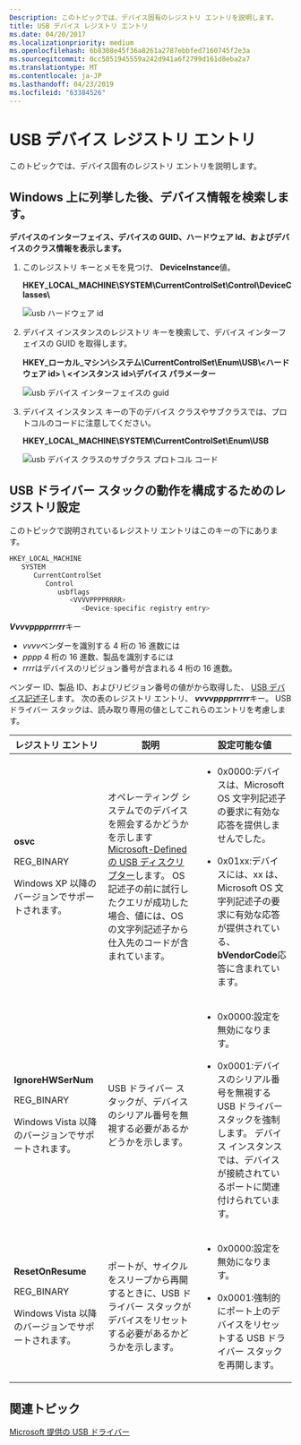```yaml
---
Description: このトピックでは、デバイス固有のレジストリ エントリを説明します。
title: USB デバイス レジストリ エントリ
ms.date: 04/20/2017
ms.localizationpriority: medium
ms.openlocfilehash: 6b8308e45f36a8261a2787ebbfed7160745f2e3a
ms.sourcegitcommit: 0cc5051945559a242d941a6f2799d161d8eba2a7
ms.translationtype: MT
ms.contentlocale: ja-JP
ms.lasthandoff: 04/23/2019
ms.locfileid: "63384526"
---
```

# <a name="usb-device-registry-entries"></a>USB デバイス レジストリ エントリ


このトピックでは、デバイス固有のレジストリ エントリを説明します。

## <a name="find-device-information-after-it-enumerates-on-windows"></a>Windows 上に列挙した後、デバイス情報を検索します。


**デバイスのインターフェイス、デバイスの GUID、ハードウェア Id、およびデバイスのクラス情報を表示します。**

1.  このレジストリ キーとメモを見つけ、 **DeviceInstance**値。

    **HKEY\_LOCAL\_MACHINE\\SYSTEM\\CurrentControlSet\\Control\\DeviceClasses\\**

    ![usb ハードウェア id](images/deviceinstance.png)

2.  デバイス インスタンスのレジストリ キーを検索して、デバイス インターフェイスの GUID を取得します。

    **HKEY\_ローカル\_マシン\\システム\\CurrentControlSet\\Enum\\USB\\&lt;ハードウェア id&gt; \\ &lt;インスタンス id&gt;\\デバイス パラメーター**

    ![usb デバイス インターフェイスの guid](images/device-interface-guid2.png)

3.  デバイス インスタンス キーの下のデバイス クラスやサブクラスでは、プロトコルのコードに注意してください。

    **HKEY\_LOCAL\_MACHINE\\SYSTEM\\CurrentControlSet\\Enum\\USB**

    ![usb デバイス クラスのサブクラス プロトコル コード](images/deviceclass.png)

## <a name="registry-settings-for-configuring-usb-driver-stack-behavior"></a>USB ドライバー スタックの動作を構成するためのレジストリ設定


このトピックで説明されているレジストリ エントリはこのキーの下にあります。

```cpp
HKEY_LOCAL_MACHINE
   SYSTEM
      CurrentControlSet
         Control
            usbflags
               <VVVVPPPPRRRR>
                  <Device-specific registry entry>
```

***Vvvvpppprrrrr***キー

-   *vvvv*ベンダーを識別する 4 桁の 16 進数には
-   *pppp* 4 桁の 16 進数、製品を識別するには
-   *rrrr*はデバイスのリビジョン番号が含まれる 4 桁の 16 進数。

ベンダー ID、製品 ID、およびリビジョン番号の値がから取得した、 [USB デバイス記述子](usb-device-descriptors.md)します。
次の表のレジストリ エントリ、 ***vvvvpppprrrrr***キー。 USB ドライバー スタックは、読み取り専用の値としてこれらのエントリを考慮します。

<table>
<colgroup>
<col width="33%" />
<col width="33%" />
<col width="33%" />
</colgroup>
<thead>
<tr class="header">
<th>レジストリ エントリ</th>
<th>説明</th>
<th>設定可能な値</th>
</tr>
</thead>
<tbody>
<tr class="odd">
<td><p><strong>osvc</strong></p>
<p>REG_BINARY</p>
<p>Windows XP 以降のバージョンでサポートされます。</p></td>
<td><p>オペレーティング システムでのデバイスを照会するかどうかを示します<a href="microsoft-defined-usb-descriptors.md" data-raw-source="[Microsoft-Defined USB Descriptors](microsoft-defined-usb-descriptors.md)">Microsoft-Defined の USB ディスクリプター</a>します。 OS 記述子の前に試行したクエリが成功した場合、値には、OS の文字列記述子から仕入先のコードが含まれています。</p></td>
<td><ul>
<li><p>0x0000:デバイスは、Microsoft OS 文字列記述子の要求に有効な応答を提供しませんでした。</p></li>
<li><p>0x01xx:デバイスには、xx は、Microsoft OS 文字列記述子の要求に有効な応答が提供されている、 <strong>bVendorCode</strong>応答に含まれています。</p></li>
</ul></td>
</tr>
<tr class="even">
<td><p><strong>IgnoreHWSerNum</strong></p>
<p>REG_BINARY</p>
<p>Windows Vista 以降のバージョンでサポートされます。</p></td>
<td><p>USB ドライバー スタックが、デバイスのシリアル番号を無視する必要があるかどうかを示します。</p></td>
<td><ul>
<li><p>0x0000:設定を無効になります。</p></li>
<li><p>0x0001:デバイスのシリアル番号を無視する USB ドライバー スタックを強制します。 デバイス インスタンスでは、デバイスが接続されているポートに関連付けられています。</p></li>
</ul></td>
</tr>
<tr class="odd">
<td><p><strong>ResetOnResume</strong></p>
<p>REG_BINARY</p>
<p>Windows Vista 以降のバージョンでサポートされます。</p></td>
<td><p>ポートが、サイクルをスリープから再開するときに、USB ドライバー スタックがデバイスをリセットする必要があるかどうかを示します。</p></td>
<td><ul>
<li><p>0x0000:設定を無効になります。</p></li>
<li><p>0x0001:強制的にポート上のデバイスをリセットする USB ドライバー スタックを再開します。</p></li>
</ul></td>
</tr>
</tbody>
</table>

 

## <a name="related-topics"></a>関連トピック
[Microsoft 提供の USB ドライバー](system-supplied-usb-drivers.md)  



